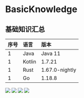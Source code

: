 # BasicKnowledge

## 基础知识汇总

 序号  | 语言     | 版本             | 
:----|:-------|:---------------
 1   | Java   | Java 11        | 
 1   | Kotlin | 1.7.21         | 
 1   | Rust   | 1.67.0-nightly |
 1   | Go     | 1.18.8         |

![](img/1.png)
![](img/2.png)
![](img/3.png)
![](img/4.png)

